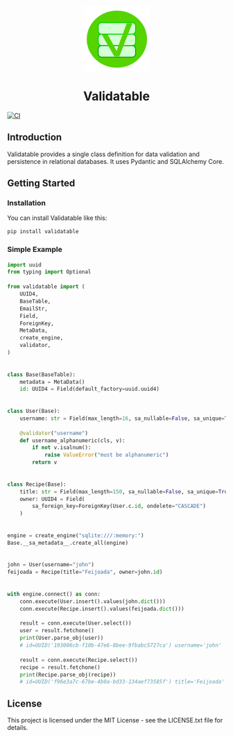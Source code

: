 <p align="center">
<img  width="150" height="150" src="./docs/img/V.svg">
</p>

<h1 align="center">Validatable</h1>

[![CI](https://github.com/dcruzf/validatable/actions/workflows/ci.yml/badge.svg?branch=main)](https://github.com/dcruzf/validatable/actions/workflows/ci.yml)

## Introduction

Validatable provides a single class definition for data validation and persistence in relational databases. It uses Pydantic and SQLAlchemy Core.

## Getting Started

### Installation

You can install Validatable like this:

```sh
pip install validatable
```

### Simple Example

```py
import uuid
from typing import Optional

from validatable import (
    UUID4,
    BaseTable,
    EmailStr,
    Field,
    ForeignKey,
    MetaData,
    create_engine,
    validator,
)


class Base(BaseTable):
    metadata = MetaData()
    id: UUID4 = Field(default_factory=uuid.uuid4)


class User(Base):
    username: str = Field(max_length=16, sa_nullable=False, sa_unique=True)

    @validator("username")
    def username_alphanumeric(cls, v):
        if not v.isalnum():
            raise ValueError("must be alphanumeric")
        return v


class Recipe(Base):
    title: str = Field(max_length=150, sa_nullable=False, sa_unique=True)
    owner: UUID4 = Field(
        sa_foreign_key=ForeignKey(User.c.id, ondelete="CASCADE")
    )


engine = create_engine("sqlite:///:memory:")
Base.__sa_metadata__.create_all(engine)


john = User(username="john")
feijoada = Recipe(title="Feijoada", owner=john.id)


with engine.connect() as conn:
    conn.execute(User.insert().values(john.dict()))
    conn.execute(Recipe.insert().values(feijoada.dict()))

    result = conn.execute(User.select())
    user = result.fetchone()
    print(User.parse_obj(user))
    # id=UUID('193006cb-f10b-47e6-8bee-9fbabc5727ca') username='john'

    result = conn.execute(Recipe.select())
    recipe = result.fetchone()
    print(Recipe.parse_obj(recipe))
    # id=UUID('f96e3a7c-67be-4b0a-bd33-134aef73585f') title='Feijoada' owner=UUID('193006cb-f10b-47e6-8bee-9fbabc5727ca')


```

## License

This project is licensed under the MIT License - see the LICENSE.txt file for details.
